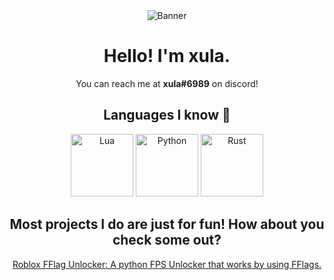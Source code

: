 <div align="center">
  <img src="https://svg-banners.vercel.app/api?type=rainbow&text1=xula%20&width=800&height=400" alt="Banner" />
<summary><h1 style="display: inline-block;">Hello! I'm xula.</h1></summary>
  You can reach me at <b>xula#6989</b> on discord!
  <br>
<summary><h2 style="display: inline-block">Languages I know 🦾</h2></summary>
</div>
<div align="center">
<img height="100" width="100" src="https://cdn.simpleicons.org/lua/white" alt="Lua"/>
<img height="100" width="100" src="https://cdn.simpleicons.org/python/white" alt="Python"/>
  <img height="100" width="100" src="https://cdn.simpleicons.org/rust/white" alt="Rust"/>
</div>
<div align="center">
  <summary><h2>Most projects I do are just for fun! How about you check some out?</h2></summary>
  <a href="https://github.com/Xulaari/RobloxFFlagUnlocker">
Roblox FFlag Unlocker: A python FPS Unlocker that works by using FFlags.
  </a>
</div>
